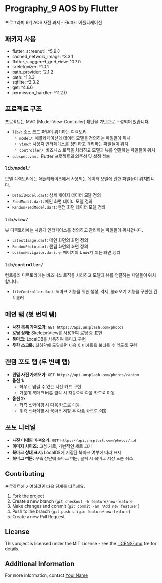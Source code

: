 # Prography_9 AOS by Flutter

프로그라피 9기 AOS 사전 과제 - Flutter 어플리케이션

## 패키지 사용

- flutter_screenutil: ^5.9.0
- cached_network_image: ^3.3.1
- flutter_staggered_grid_view: ^0.7.0
- skeletonizer: ^1.0.1
- path_provider: ^2.1.2
- path: ^1.8.3
- sqflite: ^2.3.2
- get: ^4.6.6
- permission_handler: ^11.2.0

## 프로젝트 구조

프로젝트는 MVC (Model-View-Controller) 패턴을 기반으로 구성되어 있습니다.

- `lib/`: 소스 코드 파일이 위치하는 디렉토리
    - `model/`: 애플리케이션의 데이터 모델을 정의하는 파일들이 위치
    - `view/`: 사용자 인터페이스를 정의하고 관리하는 파일들이 위치
    - `controller/`: 비즈니스 로직을 처리하고 모델과 뷰를 연결하는 파일들이 위치
- `pubspec.yaml`: Flutter 프로젝트의 의존성 및 설정 정보

### `lib/model/`

모델 디렉토리에는 애플리케이션에서 사용되는 데이터 모델에 관한 파일들이 위치합니다.

- `DetailModel.dart`: 상세 페이지 데이터 모델 정의
- `FeedModel.dart`: 메인 화면 데이터 모델 정의
- `RandomFeedModel.dart`: 랜덤 화면 데이터 모델 정의

### `lib/view/`

뷰 디렉토리에는 사용자 인터페이스를 정의하고 관리하는 파일들이 위치합니다.

- `LatestImage.dart`: 메인 화면의 화면 정의
- `RandomPhoto.dart`: 랜덤 화면의 화면 정의
- `bottomNavigator.dart`: 두 페이지의 base가 되는 화면 정의

### `lib/controller/`

컨트롤러 디렉토리에는 비즈니스 로직을 처리하고 모델과 뷰를 연결하는 파일들이 위치합니다.

- `fileController.dart`: 북마크 기능을 위한 생성, 삭제, 불러오기 기능을 구현한 컨트롤러

## 메인 탭 (첫 번째 탭)

- **사진 목록 가져오기:** `GET https://api.unsplash.com/photos`
- **로딩 상태:** SkeletonView를 사용하여 로딩 중 표현
- **북마크:** LocalDB를 사용하여 북마크 구현
- **무한 스크롤:** 최하단에 도달하면 다음 이미지들을 불러올 수 있도록 구현

## 랜덤 포토 탭 (두 번째 탭)

- **랜덤 사진 가져오기:** `GET https://api.unsplash.com/photos/random`
- **옵션 1:**
    - 좌우로 넘길 수 있는 사진 카드 구현
    - 가운데 북마크 버튼 클릭 시 자동으로 다음 카드로 이동
- **옵션 2:**
    - 좌측 스와이핑 시 다음 카드로 이동
    - 우측 스와이핑 시 북마크 저장 후 다음 카드로 이동

## 포토 디테일

- **사진 디테일 가져오기:** `GET https://api.unsplash.com/photos/:id`
- **이미지 사이즈:** 고정 가로, 가변적인 세로 크기
- **북마크 상태 표시:** LocalDB에 저장된 북마크 여부에 따라 표시
- **북마크 버튼:** 우측 상단에 북마크 버튼, 클릭 시 북마크 저장 또는 취소

## Contributing

프로젝트에 기여하려면 다음 단계를 따르세요:

1. Fork the project
2. Create a new branch (`git checkout -b feature/new-feature`)
3. Make changes and commit (`git commit -am 'Add new feature'`)
4. Push to the branch (`git push origin feature/new-feature`)
5. Create a new Pull Request

## License

This project is licensed under the MIT License - see the [LICENSE.md](LICENSE.md) file for details.

## Additional Information

For more information, contact [Your Name](mailto:ms990926@gmail.com).
